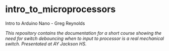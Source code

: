 # intro_to_microprocessors
Intro to Arduino Nano - Greg Reynolds

  *This repository contains the documentation for a short course showing the need for switch debouncing
  when to input to processor is a real mechanical switch. Presentated at AY Jackson HS.*
